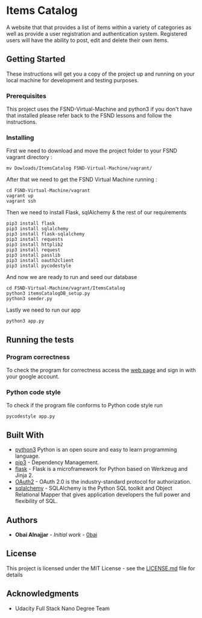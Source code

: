 # Items Catalog

A website that that provides a list of items within a variety of categories as well as provide a user registration and authentication system. Registered users will have the ability to post, edit and delete their own items.

## Getting Started

These instructions will get you a copy of the project up and running on your local machine for development and testing purposes.

### Prerequisites

This project uses the FSND-Virtual-Machine and python3 if you don't have that installed please refer back to the FSND lessons and follow the instructions.

### Installing

First we need to download and move the project folder to your FSND vagrant directory :

```
mv Dowloads/ItemsCatalog FSND-Virtual-Machine/vagrant/
```

After that we need to get the FSND Virtual Machine running :
```
cd FSND-Virtual-Machine/vagrant
vagrant up
vagrant ssh
```
Then we need to install Flask, sqlAlchemy & the rest of our requirements
```
pip3 install flask
pip3 install sqlalchemy
pip3 install flask-sqlalchemy
pip3 install requests
pip3 install httplib2
pip3 install request
pip3 install passlib
pip3 install oauth2client
pip3 install pycodestyle
```
And now we are ready to run and seed our database
```
cd FSND-Virtual-Machine/vagrant/ItemsCatalog
python3 itemsCatalogDB_setup.py
python3 seeder.py
```
Lastly we need to run our app
```
python3 app.py
```
## Running the tests

### Program correctness
To check the program for correctness access the [web page](http://localhost:8000) and sign in with your google account.

### Python code style

To check if the program file conforms to Python code style run

```
pycodestyle app.py
```

## Built With
* [python3](https://www.python.org/download/releases/3.0/) Python is an open soure and easy to learn programming language.
* [pip3](https://pip.pypa.io/en/stable/) - Dependency Management.
* [flask](http://flask.pocoo.org) - Flask is a microframework for Python based on Werkzeug and Jinja 2.
* [OAuth2](https://oauth.net/2/) - OAuth 2.0 is the industry-standard protocol for authorization.
* [sqlalchemy](https://www.sqlalchemy.org) - SQLAlchemy is the Python SQL toolkit and Object Relational Mapper that gives application developers the full power and flexibility of SQL.

## Authors

* **Obai Alnajjar** - *Initial work* - [0bai](https://github.com/0bai)

## License

This project is licensed under the MIT License - see the [LICENSE.md](LICENSE.md) file for details

## Acknowledgments

* Udacity Full Stack Nano Degree Team
